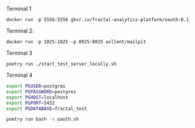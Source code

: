Terminal 1
```
docker run -p 5556:5556 ghcr.io/fractal-analytics-platform/oauth:0.1
```

Terminal 2:
```
docker run -p 1025:1025 -p 8025:8025 axllent/mailpit
```

Terminal 3
```
poetry run ./start_test_server_locally.sh
```

Terminal 4
```bash
export PGUSER=postgres
export PGPASSWORD=postgres
export PGHOST=localhost
export PGPORT=5432
export PGDATABASE=fractal_test

poetry run bash -x oauth.sh
```

